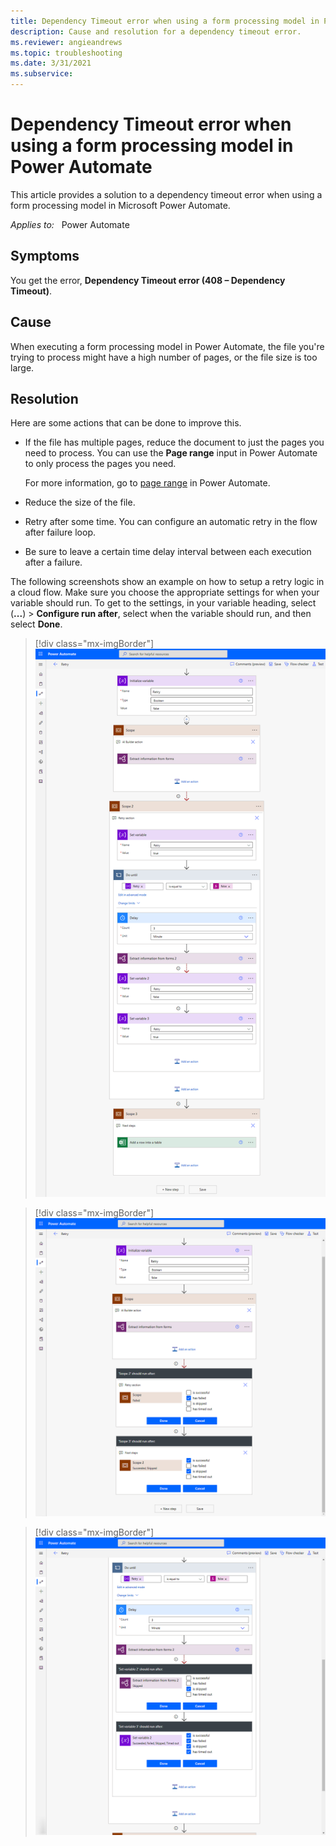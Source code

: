 ```yaml
---
title: Dependency Timeout error when using a form processing model in Power Automate
description: Cause and resolution for a dependency timeout error. 
ms.reviewer: angieandrews
ms.topic: troubleshooting
ms.date: 3/31/2021
ms.subservice: 
---
```


# Dependency Timeout error when using a form processing model in Power Automate

This article provides a solution to a dependency timeout error when using a form processing model in Microsoft Power Automate.

_Applies to:_ &nbsp; Power Automate

## Symptoms

You get the error, **Dependency Timeout error (408 – Dependency Timeout)**.

## Cause

When executing a form processing model in Power Automate, the file you're trying to process might have a high number of pages, or the file size is too large.

## Resolution

Here are some actions that can be done to improve this.

- If the file has multiple pages, reduce the document to just the pages you need to process. You can use the **Page range** input in Power Automate to only process the pages you need. 

    For more information, go to [page range](/ai-builder/form-processing-model-in-flow#page-range) in Power Automate.

- Reduce the size of the file.

- Retry after some time. You can configure an automatic retry in the flow after failure loop.

- Be sure to leave a certain time delay interval between each execution after a failure.

The following screenshots show an example on how to setup a retry logic in a cloud flow. Make sure you choose the appropriate settings for when your variable should run. To get to the settings, in your variable heading, select (**...**) > **Configure run after**, select when the variable should run, and then select **Done**.  

> [!div class="mx-imgBorder"]
> ![Screenshot of retry logic in a Power Automate cloud flow example 1.](media/retry-pattern-aib-1.png "Retry logic in a Power Automate cloud flow")

> [!div class="mx-imgBorder"]
> ![Screenshot of retry logic in a Power Automate cloud flow example 2.](media/retry-pattern-aib-2.png "Retry logic in a Power Automate cloud flow")

> [!div class="mx-imgBorder"]
> ![Screenshot of retry logic in a Power Automate cloud flow example 3.](media/retry-pattern-aib-3.png "Retry logic in a Power Automate cloud flow")

